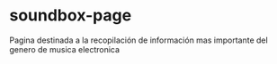 # soundbox-page
Pagina destinada a la recopilación de información mas importante del genero de musica electronica 
